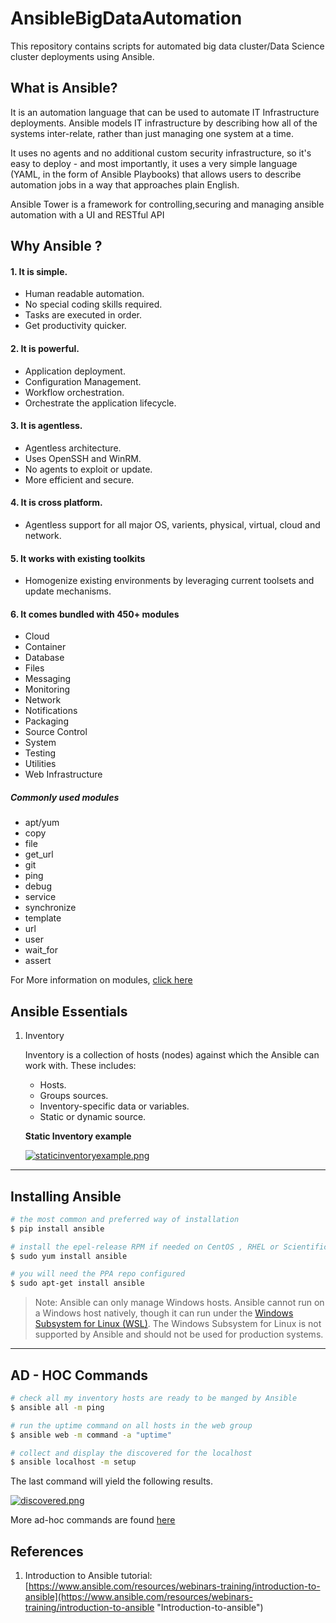 # AnsibleBigDataAutomation

This repository contains scripts for automated big data cluster/Data Science cluster deployments using Ansible.

## What is Ansible?

It is an automation language that can be used to automate IT Infrastructure deployments. Ansible models IT infrastructure by describing how all of the systems inter-relate, rather than just managing one system at a time.

It uses no agents and no additional custom security infrastructure, so it's easy to deploy - and most importantly, it uses a very simple language (YAML, in the form of Ansible Playbooks) that allows users to describe automation jobs in a way that approaches plain English.

Ansible Tower is a framework for controlling,securing and managing ansible automation with a UI and RESTful API

## Why Ansible ?

#### 1. It is simple.

* Human readable automation. 
* No special coding skills required.
* Tasks are executed in order.
* Get productivity quicker.

#### 2. It is powerful.

* Application deployment.
* Configuration Management.
* Workflow orchestration.
* Orchestrate the application lifecycle.

#### 3. It is agentless.

* Agentless architecture.
* Uses OpenSSH and WinRM.
* No agents to exploit or update.
* More efficient and secure.

#### 4. It is cross platform.

* Agentless support for all major OS, varients, physical, virtual, cloud and network.

#### 5. It works with existing toolkits

* Homogenize existing environments by leveraging current toolsets and update mechanisms. 

#### 6. It comes bundled with 450+ modules

* Cloud
* Container
* Database
* Files
* Messaging
* Monitoring
* Network
* Notifications
* Packaging
* Source Control
* System
* Testing
* Utilities
* Web Infrastructure

##### Commonly used modules
* apt/yum
* copy
* file
* get_url
* git
* ping
* debug
* service
* synchronize
* template
* url
* user
* wait_for
* assert


For More information on modules, [click here](https://docs.ansible.com/ansible/latest/modules/modules_by_category.html "doc.ansible.com")

## Ansible Essentials

1. Inventory

    Inventory is a collection of hosts (nodes) against which the Ansible can work with. These includes: 

    * Hosts.
    * Groups sources.
    * Inventory-specific data or variables.
    * Static or dynamic source.

    **Static Inventory example**

    [![staticinventoryexample.png](https://i.postimg.cc/pdNtRZQL/staticinventoryexample.png)](https://postimg.cc/pmBSBK1w)

---

## Installing Ansible

```bash
# the most common and preferred way of installation
$ pip install ansible

# install the epel-release RPM if needed on CentOS , RHEL or Scientific Linux
$ sudo yum install ansible

# you will need the PPA repo configured
$ sudo apt-get install ansible 
```

> Note: Ansible can only manage Windows hosts. Ansible cannot run on a Windows host natively, though it can run under the [Windows Subsystem for Linux (WSL)](https://www.youtube.com/watch?v=vE5unuqIauE "WSL"). The Windows Subsystem for Linux is not supported by Ansible and should not be used for production systems. 

---

## AD - HOC Commands

```bash
# check all my inventory hosts are ready to be manged by Ansible
$ ansible all -m ping

# run the uptime command on all hosts in the web group
$ ansible web -m command -a "uptime"

# collect and display the discovered for the localhost
$ ansible localhost -m setup
```

The last command will yield the following results.

[![discovered.png](https://i.postimg.cc/nrpKq6vw/discovered.png)](https://postimg.cc/ftq0Nqqx)

More ad-hoc commands are found [here](https://github.com/apekshatrivedi/AnsibleBigDataAutomation/blob/AnsibleBasics/ad-hoc_commands.md "ad-hoc commands")

## References

1. Introduction to Ansible tutorial: [https://www.ansible.com/resources/webinars-training/introduction-to-ansible](https://www.ansible.com/resources/webinars-training/introduction-to-ansible "Introduction-to-ansible")


